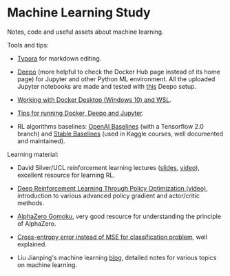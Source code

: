 # Machine Learning Study

Notes, code and useful assets about machine learning.

Tools and tips:

* [Typora](https://typora.io/) for markdown editing.

* [Deepo](https://hub.docker.com/r/ufoym/deepo) (more helpful to check the Docker Hub page instead of its home page) for Jupyter and other Python ML environment. All the uploaded Jupyter notebooks are made and tested with [this](https://hub.docker.com/layers/ufoym/deepo/all-jupyter-py36-cpu/images/sha256-372e2014ed6a6dc6c96f74880339e3cf75116aa876a55e3a29c971d6c951adee?context=explore) Deepo setup.

* [Working with Docker Desktop (Windows 10) and WSL](https://nickjanetakis.com/blog/setting-up-docker-for-windows-and-wsl-to-work-flawlessly#ensure-volume-mounts-work).

* [Tips for running Docker, Deepo and Jupyter](https://zhuanlan.zhihu.com/p/64493662).

* RL algorithms baselines: [OpenAI Baselines](https://github.com/openai/baselines) (with a Tensorflow 2.0 branch) and [Stable Baselines](https://stable-baselines.readthedocs.io/) (used in Kaggle courses, well documented and maintained).

Learning material:

* David Silver/UCL reinforcement learning lectures ([slides](https://www.davidsilver.uk/teaching/), [video](https://www.bilibili.com/video/BV1kb411i7KG?from=search&seid=10277587044180293066)), excellent resource for learning RL.

* [Deep Reinforcement Learning Through Policy Optimization (video)](https://channel9.msdn.com/events/Neural-Information-Processing-Systems-Conference/Neural-Information-Processing-Systems-Conference-NIPS-2016/Deep-Reinforcement-Learning-Through-Policy-Optimization?term=policy%20gradient&lang-en=true), introduction to various advanced policy gradient and actor/critic methods.

* [AlphaZero Gomoku](https://github.com/junxiaosong/AlphaZero_Gomoku), very good resource for understanding the principle of AlphaZero.

* [Cross-entropy error instead of MSE for classification problem](https://jamesmccaffrey.wordpress.com/2013/11/05/why-you-should-use-cross-entropy-error-instead-of-classification-error-or-mean-squared-error-for-neural-network-classifier-training/), well explained.

* Liu Jianping's machine learning [blog](https://www.cnblogs.com/pinard/), detailed notes for various topics on machine learning.
